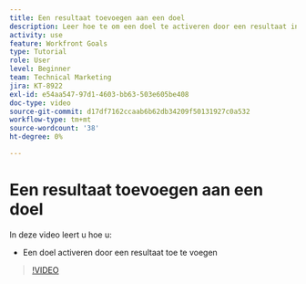 ```yaml
---
title: Een resultaat toevoegen aan een doel
description: Leer hoe te om een doel te activeren door een resultaat in  [!DNL Workfront Goals] toe te voegen.
activity: use
feature: Workfront Goals
type: Tutorial
role: User
level: Beginner
team: Technical Marketing
jira: KT-8922
exl-id: e54aa547-97d1-4603-bb63-503e605be408
doc-type: video
source-git-commit: d17df7162ccaab6b62db34209f50131927c0a532
workflow-type: tm+mt
source-wordcount: '38'
ht-degree: 0%

---
```


# Een resultaat toevoegen aan een doel

In deze video leert u hoe u:

* Een doel activeren door een resultaat toe te voegen

>[!VIDEO](https://video.tv.adobe.com/v/335194/?quality=12&learn=on&enablevpops)
